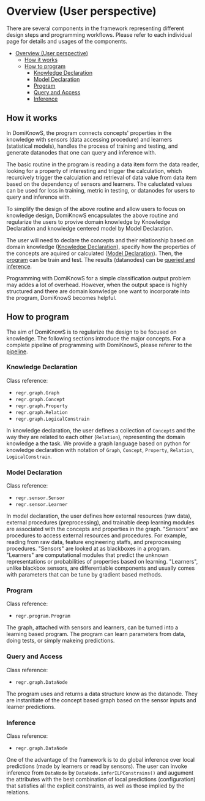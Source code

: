 # Overview (User perspective)

There are several components in the framework representing different design steps and programming workflows.
Please refer to each individual page for details and usages of the components.

- [Overview (User perspective)](#overview-user-perspective)
  - [How it works](#how-it-works)
  - [How to program](#how-to-program)
    - [Knowledge Declaration](#knowledge-declaration)
    - [Model Declaration](#model-declaration)
    - [Program](#program)
    - [Query and Access](#query-and-access)
    - [Inference](#inference)

## How it works

In DomiKnowS, the program connects concepts' properties in the knowledge with sensors (data accessing procedure) and learners (statistical models), handles the process of training and testing, and generate datanodes that one can query and inference with.

The basic routine in the program is reading a data item form the data reader, looking for a property of interesting and trigger the calculation, which recurcively trigger the calculation and retrieval of data value from data item based on the dependency of sensors and learners. The caluclated values can be used for loss in training, metric in testing, or datanodes for users to query and inference with.

To simplify the design of the above routine and allow users to focus on knowledge design, DomiKnowS encapsulates the above routine and regularize the users to provive domain knowledge by Knowledge Declaration and knowledge centered model by Model Declaration.

The user will need to declare the concepts and their relationship based on domain knowledge ([Knowledge Declaration](#knowledge-declaration)), specify how the properties of the concepts are aquired or calculated ([Model Declaration](#model-declaration)). Then, the [program](#program) can be train and test. The results (datanodes) can be [queried and inference](#query-and-access).

Programming with DomiKnowS for a simple classification output problem may addes a lot of overhead. However, when the output space is highly structured and there are domain konwledge one want to incorporate into the program, DomiKnowS becomes helpful.

## How to program

The aim of DomiKnowS is to regularize the design to be focused on knowledge.
The following sections introduce the major concepts.
For a complete pipeline of programming with DomiKnowS, please referer to the [pipeline](PIPELINE.md).

### Knowledge Declaration

Class reference:

- `regr.graph.Graph`
- `regr.graph.Concept`
- `regr.graph.Property`
- `regr.graph.Relation`
- `regr.graph.LogicalConstrain`

In knowledge declaration, the user defines a collection of `Concept`s and the way they are related to each other (`Relation`), representing the domain knowledge a the task.
We provide a graph language based on python for knowledge declaration with notation of `Graph`, `Concept`, `Property`, `Relation`, `LogicalConstrain`.

### Model Declaration

Class reference:

- `regr.sensor.Sensor`
- `regr.sensor.Learner`

In model declaration, the user defines how external resources (raw data), external procedures (preprocessing), and trainable deep learning modules are associated with the concepts and properties in the graph.
"Sensors" are procedures to access external resources and procedures. For example, reading from raw data, feature engineering staffs, and preprocessing procedures.
"Sensors" are looked at as blackboxes in a program.
"Learners" are computational modules that predict the unknown representations or probabilities of properties based on learning. "Learners", unlike blackbox sensors, are differentiable components and usually comes with parameters that can be tune by gradient based methods.

### Program

Class reference:

- `regr.program.Program`

The graph, attached with sensors and learners, can be turned into a learning based program. The program can learn parameters from data, doing tests, or simply makeing predictions.

### Query and Access

Class reference:

- `regr.graph.DataNode`

The program uses and returns a data structure know as the datanode. They are instanitiate of the concept based graph based on the sensor inputs and learner predictions.

### Inference

Class reference:

- `regr.graph.DataNode`

One of the advantage of the framework is to do global inference over local predictions (made by learners or read by sensors).
The user can invoke inference from `DataNode` by `DataNode.inferILPConstrains()` and augument the attributes with the best combination of local predictions (configuration) that satisfies all the explicit constraints, as well as those implied by the relations.
